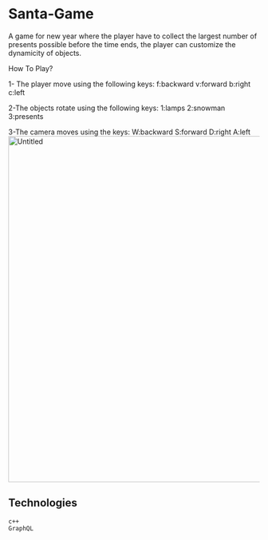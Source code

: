 # Santa-Game
A game for new year where the player have to collect the largest number of presents possible before the time ends, the player can customize the dynamicity of objects.

How To Play?


1- The player move using the following keys:
f:backward
v:forward
b:right
c:left


2-The objects rotate using the following keys:
1:lamps
2:snowman
3:presents


3-The camera moves using the keys:
W:backward
S:forward
D:right
A:left
<img width="693" alt="Untitled" src="https://user-images.githubusercontent.com/86028780/178144251-e58253ed-ee20-40b5-a4a4-e9ad1c6d4b97.png">
## Technologies
```
c++
GraphQL
```
